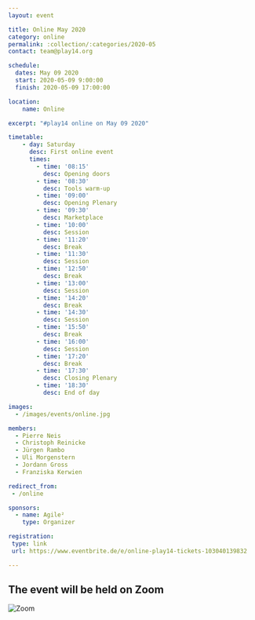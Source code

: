 ```yaml
---
layout: event

title: Online May 2020
category: online
permalink: :collection/:categories/2020-05
contact: team@play14.org

schedule:
  dates: May 09 2020
  start: 2020-05-09 9:00:00
  finish: 2020-05-09 17:00:00

location: 
    name: Online

excerpt: "#play14 online on May 09 2020"

timetable:
    - day: Saturday
      desc: First online event
      times:
        - time: '08:15'
          desc: Opening doors
        - time: '08:30'
          desc: Tools warm-up
        - time: '09:00'
          desc: Opening Plenary
        - time: '09:30'
          desc: Marketplace
        - time: '10:00'
          desc: Session
        - time: '11:20'
          desc: Break
        - time: '11:30'
          desc: Session
        - time: '12:50'
          desc: Break
        - time: '13:00'
          desc: Session
        - time: '14:20'
          desc: Break
        - time: '14:30'
          desc: Session
        - time: '15:50'
          desc: Break
        - time: '16:00'
          desc: Session
        - time: '17:20'
          desc: Break
        - time: '17:30'
          desc: Closing Plenary
        - time: '18:30'
          desc: End of day

images:
  - /images/events/online.jpg

members:
  - Pierre Neis
  - Christoph Reinicke
  - Jürgen Rambo
  - Uli Morgenstern
  - Jordann Gross
  - Franziska Kerwien

redirect_from:
 - /online

sponsors:
  - name: Agile²
    type: Organizer

registration:
 type: link
 url: https://www.eventbrite.de/e/online-play14-tickets-103040139832

---
```


## The event will be held on Zoom

![Zoom](https://www.google.com/url?sa=i&url=https%3A%2F%2Fseeklogo.com%2Fvector-logo%2F373147%2Fzoom&psig=AOvVaw2GXpQ_MwBFTmpyQtU_-ryT&ust=1588934147334000&source=images&cd=vfe&ved=0CAIQjRxqFwoTCNjQ05LHoekCFQAAAAAdAAAAABAD)